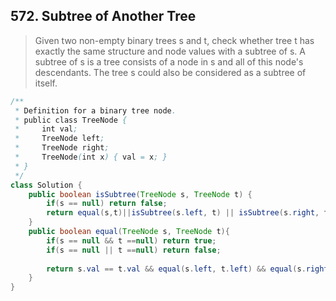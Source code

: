 ## 572. Subtree of Another Tree

> Given two non-empty binary trees s and t, check whether tree t has exactly the same structure and node values with a subtree of s. A subtree of s is a tree consists of a node in s and all of this node's descendants. The tree s could also be considered as a subtree of itself.

```java
/**
 * Definition for a binary tree node.
 * public class TreeNode {
 *     int val;
 *     TreeNode left;
 *     TreeNode right;
 *     TreeNode(int x) { val = x; }
 * }
 */
class Solution {
    public boolean isSubtree(TreeNode s, TreeNode t) {
        if(s == null) return false;
        return equal(s,t)||isSubtree(s.left, t) || isSubtree(s.right, t);
    }
    public boolean equal(TreeNode s, TreeNode t){
        if(s == null && t ==null) return true;
        if(s == null || t ==null) return false;
        
        return s.val == t.val && equal(s.left, t.left) && equal(s.right, t.right);
    }
}
```